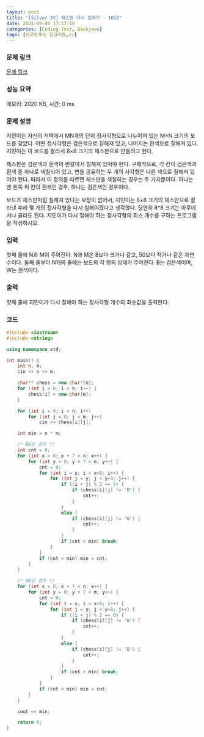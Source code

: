 ```yaml
---
layout: post
title: "[Silver IV] 체스판 다시 칠하기 - 1018"
date: 2021-09-06 17:17:10
categories: [Coding Test, Baekjoon]
tags: [브루트포스 알고리즘,cc]
---
```


### 문제 링크

[문제 링크](https://www.acmicpc.net/problem/1018)

### 성능 요약

메모리: 2020 KB, 시간: 0 ms

### 문제 설명

<p>지민이는 자신의 저택에서 MN개의 단위 정사각형으로 나누어져 있는 M×N 크기의 보드를 찾았다. 어떤 정사각형은 검은색으로 칠해져 있고, 나머지는 흰색으로 칠해져 있다. 지민이는 이 보드를 잘라서 8×8 크기의 체스판으로 만들려고 한다.</p>

<p>체스판은 검은색과 흰색이 번갈아서 칠해져 있어야 한다. 구체적으로, 각 칸이 검은색과 흰색 중 하나로 색칠되어 있고, 변을 공유하는 두 개의 사각형은 다른 색으로 칠해져 있어야 한다. 따라서 이 정의를 따르면 체스판을 색칠하는 경우는 두 가지뿐이다. 하나는 맨 왼쪽 위 칸이 흰색인 경우, 하나는 검은색인 경우이다.</p>

<p>보드가 체스판처럼 칠해져 있다는 보장이 없어서, 지민이는 8×8 크기의 체스판으로 잘라낸 후에 몇 개의 정사각형을 다시 칠해야겠다고 생각했다. 당연히 8*8 크기는 아무데서나 골라도 된다. 지민이가 다시 칠해야 하는 정사각형의 최소 개수를 구하는 프로그램을 작성하시오.</p>

### 입력

 <p>첫째 줄에 N과 M이 주어진다. N과 M은 8보다 크거나 같고, 50보다 작거나 같은 자연수이다. 둘째 줄부터 N개의 줄에는 보드의 각 행의 상태가 주어진다. B는 검은색이며, W는 흰색이다.</p>

### 출력

 <p>첫째 줄에 지민이가 다시 칠해야 하는 정사각형 개수의 최솟값을 출력한다.</p>

### 코드

```cc
#include <iostream>
#include <string>

using namespace std;

int main() {
	int n, m;
	cin >> n >> m;

	char** chess = new char*[n];
	for (int i = 0; i < n; i++) {
		chess[i] = new char[m];
	}

	for (int i = 0; i < n; i++)
		for (int j = 0; j < m; j++)
			cin >> chess[i][j];

	int min = n * m;

	/* BW인 경우 */
	int cnt = 0;
	for (int x = 0; x + 7 < n; x++) {
		for (int y = 0; y + 7 < m; y++) {
			cnt = 0;
			for (int i = x; i < x+8; i++) {
				for (int j = y; j < y+8; j++) {
					if ((i + j) % 2 == 0) {
						if (chess[i][j] != 'B') {
							cnt++;
						}
					}
					else {
						if (chess[i][j] != 'W') {
							cnt++;
						}
					}
					if (cnt > min) break;
				}
			}
			if (cnt < min) min = cnt;
		}
	}

	/* WB인 경우 */
	for (int x = 0; x + 7 < n; x++) {
		for (int y = 0; y + 7 < m; y++) {
			cnt = 0;
			for (int i = x; i < x+8; i++) {
				for (int j = y; j < y+8; j++) {
					if ((i + j) % 2 == 0) {
						if (chess[i][j] != 'W') {
							cnt++;
						}
					}
					else {
						if (chess[i][j] != 'B') {
							cnt++;
						}
					}
					if (cnt > min) break;
				}
			}
			if (cnt < min) min = cnt;
		}
	}

	cout << min;

	return 0;
}
```
